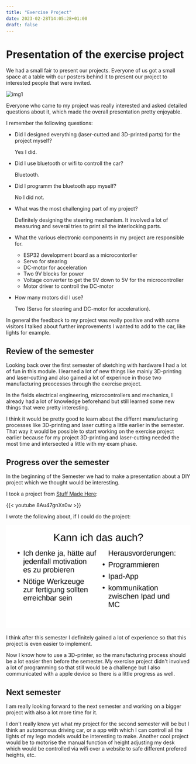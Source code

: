 ```yaml
---
title: "Exercise Project"
date: 2023-02-28T14:05:28+01:00
draft: false
---
```


##

# Presentation of the exercise project

We had a small fair to present our projects. Everyone of us got a small space at a table with our posters behind it to present our project to interested people that were invited.

![img1](poster.png)

Everyone who came to my project was really interested and asked detailed questions about it, which made the overall presentation pretty enjoyable.

I remember the following questions:
 - Did I designed everything (laser-cutted and 3D-printed parts) for the project myself?

   Yes I did.

 - Did I use bluetooth or wifi to controll the car?

   Bluetooth.

 - Did I programm the bluetooth app myself?
   
   No I did not.

 - What was the most challenging part of my project?

   Definitely designing the steering mechanism. It involved a lot of measuring and several tries to print all the interlocking parts.

 - What the various electronic components in my project are responsible for.

    - ESP32 development board as a microcontorller
    - Servo for stearing
    - DC-motor for acceleration
    - Two 9V blocks for power
    - Voltage converter to get the 9V down to 5V for the microcontroller
    - Motor driver to controll the DC-motor

 - How many motors did I use?

   Two (Servo for steering and DC-motor for acceleration).

In general the feedback to my project was really positive and with some visitors I talked about further improvements I wanted to add to the car, like lights for example.

## Review of the semester

Looking back over the first semester of sketching with hardware I had a lot of fun in this module. I learned a lot of new things like mainly 3D-printing and laser-cutting and also gained a lot of experince in those two manufacturing preocesses through the exercise project.

In the fields electrical engineering, microcontrollers and mechanics, I already had a lot of knowledge beforehand but still learned some new things that were pretty interesting.

I think it would be pretty good to learn about the differnt manufacturing processes like 3D-printing and laser cutting a little earlier in the semester. That way it would be possible to start working on the exercise project earlier because for my project 3D-printing and laser-cutting needed the most time and intersected a little with my exam phase.

## Progress over the semester

In the beginning of the Semester we had to make a presentation about a DIY project which we thought would be interesting.

I took a project from [Stuff Made Here](https://www.youtube.com/@StuffMadeHere):

{{< youtube 8Au47gnXs0w >}}

I wrote the following about, if I could do the project:

![img2](progress.png)

I think after this semester I definitely gained a lot of experience so that this project is even easier to implement.

Now I know how to use a 3D-printer, so the manufacturing process should be a lot easier then before the semester.
My exercise project didn't involved a lot of programming so that still would be a challenge but I also communicated with a apple device so there is a little progress as well.

## Next semester

I am really looking forward to the next semester and working on a bigger project with also a lot more time for it.

I don't really know yet what my project for the second semester will be but I think an autonomous driving car, or a app with which I can controll all the lights of my lego models would be interesting to make.
Another cool project would be to motorise the manual function of height adjusting my desk which would be controlled via wifi over a website to safe different prefered heights, etc.